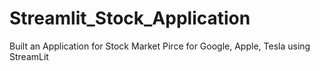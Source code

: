 # Streamlit_Stock_Application

Built an Application for Stock Market Pirce for Google, Apple, Tesla using StreamLit

